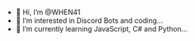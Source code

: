 - 👋 Hi, I’m @WHEN41
- 👀 I’m interested in Discord Bots and coding...
- 🌱 I’m currently learning JavaScript, C# and Python...

<!---
WHEN41/WHEN41 is a ✨ special ✨ repository because its `README.md` (this file) appears on your GitHub profile.
You can click the Preview link to take a look at your changes.
--->
